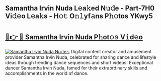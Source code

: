 ## Samantha Irvin Nuda L𝚎a𝚔ed N𝚞𝚍e - Part-7H0 Vi𝚍𝚎o L𝚎a𝚔s - H𝚘𝚝 O𝚗𝚕yf𝚊ns P𝚑𝚘tos YKwy5

# <h2><a href="http://kf1jeq.oniu.top/?m=Samantha+Irvin+Nuda">🔗👉 🔴 Samantha Irvin Nuda P𝚑ot𝚘𝚜 V𝚒d𝚎o</a></h2>

[![Samantha Irvin Nuda Nu𝚍e𝚜](https://i.imgur.com/0qMVB7G.gif)](http://kf1jeq.oniu.top/?m=Samantha+Irvin+Nuda)
Digital content creator and amusement provider Samantha Irvin Nuda, celebrated for sharing dance and lifestyle ideas through trending dance sequences and short videos. Exceptional dancer Samantha Irvin Nuda, famed for their extraordinary skills and accomplishments in the world of dance.  
